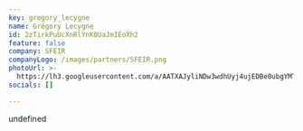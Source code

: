 ```yaml
---
key: gregory_lecygne
name: Grégory Lecygne
id: 2zTirkPuUcXnRlYnK0UaJmIEoXh2
feature: false
company: SFEIR
companyLogo: /images/partners/SFEIR.png
photoUrl: >-
  https://lh3.googleusercontent.com/a/AATXAJyliNDw3wdhUyj4ujEDBe0ubgYMT4cHaA5dLLAg=s96-c
socials: []

---
```


undefined